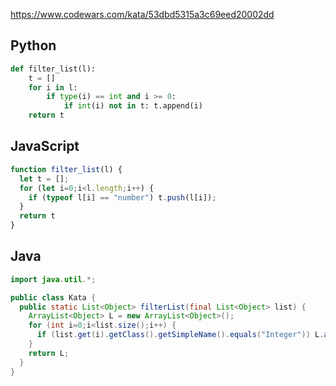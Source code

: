 https://www.codewars.com/kata/53dbd5315a3c69eed20002dd

## Python
```python
def filter_list(l):
    t = []
    for i in l:
        if type(i) == int and i >= 0:
            if int(i) not in t: t.append(i)
    return t
```

## JavaScript
```js
function filter_list(l) {
  let t = [];
  for (let i=0;i<l.length;i++) {
    if (typeof l[i] == "number") t.push(l[i]);
  }
  return t
}
```

## Java
```java
import java.util.*;

public class Kata {
  public static List<Object> filterList(final List<Object> list) {
    ArrayList<Object> L = new ArrayList<Object>();
    for (int i=0;i<list.size();i++) {
      if (list.get(i).getClass().getSimpleName().equals("Integer")) L.add(list.get(i));
    }  
    return L;
  }
}
```
